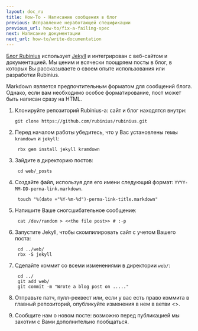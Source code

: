```yaml
---
layout: doc_ru
title: How-To - Написание сообщения в блог
previous: Исправление неработающей спецификации
previous_url: how-to/fix-a-failing-spec
next: Написание документации
next_url: how-to/write-documentation
---
```


[Блог Rubinius][1] использует [Jekyll][2] и интегрирован с веб-сайтом и
документацией. Мы ценим и всячески поощряем посты в блог, в которых
Вы рассказываете о своем опыте использования или разработки Rubinius.

Markdown является предпочтительным форматом для сообщений блога. Однако, если
вам необходимо особое форматирование, пост может быть написан сразу на HTML.

1. Клонируйте репозиторий Rubinius-а: сайт и блог находятся внутри:

       git clone https://github.com/rubinius/rubinius.git

1. Перед началом работы убедитесь, что у Вас установлены гемы `kramdown` и
   `jekyll`:

        rbx gem install jekyll kramdown

1. Зайдите в директорию постов:

        cd web/_posts

1. Создайте файл, используя для его имени следующий формат:
   `YYYY-MM-DD-perma-link.markdown`.

        touch "%(date +"%Y-%m-%d")-perma-link-title.markdown"

1. Напишите Ваше сногсшибательное сообщение:

        cat /dev/random > <<the file post>> # :-p

1. Запустите Jekyll, чтобы скомпилировать сайт с учетом Вашего поста:

        cd ../web/
        rbx -S jekyll

1. Сделайте коммит со всеми изменениями в директории `web/`:

        cd ../
        git add web/
        git commit -m "Wrote a blog post on ....."

1. Отправьте патч, пулл-реквест или, если у вас есть право коммита в главный
   репозиторий, опубликуйте изменения в нем в ветви <<master>>.

1. Сообщите нам о новом посте: возможно перед публикацией мы захотим с Вами
   дополнительно пообщаться.

[1]: /blog "Rubinius' Blog"
[2]: https://github.com/mojombo/jekyll "Mojombo's Jekyll"
